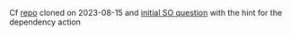 
Cf [repo][repo] cloned on 2023-08-15 and [initial SO question][so question]
with the hint for the dependency action


[repo]: https://github.com/mikeblazanin/ecoevojobsR
[so question]: https://stackoverflow.com/questions/76907259/installing-package-dependencies-only-from-binary-not-source-using-remotesins
